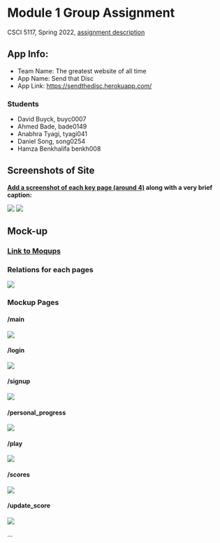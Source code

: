 # Module 1 Group Assignment

CSCI 5117, Spring 2022, [assignment description](https://canvas.umn.edu/courses/291031/pages/project-1)

## App Info:

* Team Name: The greatest website of all time
* App Name: Send that Disc
* App Link: https://sendthedisc.herokuapp.com/

### Students

* David Buyck, buyc0007
* Ahmed Bade, bade0149
* Anabhra Tyagi, tyagi041
* Daniel Song, song0254
* Hamza Benkhalifa benkh008


## Screenshots of Site

**[Add a screenshot of each key page (around 4)](https://stackoverflow.com/questions/10189356/how-to-add-screenshot-to-readmes-in-github-repository)
along with a very brief caption:**

![](https://media.giphy.com/media/o0vwzuFwCGAFO/giphy.gif)
![](https://media.giphy.com/media/26ufnwz3wDUli7GU0/giphy.gif)

## Mock-up
### [Link to Moqups](https://app.moqups.com/4qnc3qpTgrNAIVbymJBR19KGB0VCp3N5/view/page/a15505f95)

### Relations for each pages
![](https://github.com/csci-5117-S22/project-1-the-greatest-website-of-all-time/blob/main/mockups/link_relations.png)
### Mockup Pages
#### /main
![](https://github.com/csci-5117-S22/project-1-the-greatest-website-of-all-time/blob/main/mockups/main.png)
#### /login
![](https://github.com/csci-5117-S22/project-1-the-greatest-website-of-all-time/blob/main/mockups/login.png)
#### /signup
![](https://github.com/csci-5117-S22/project-1-the-greatest-website-of-all-time/blob/main/mockups/signup.png)
#### /personal_progress
![](https://github.com/csci-5117-S22/project-1-the-greatest-website-of-all-time/blob/main/mockups/personal_progress.png)
#### /play
![](https://github.com/csci-5117-S22/project-1-the-greatest-website-of-all-time/blob/main/mockups/play.png)
#### /scores
![](https://github.com/csci-5117-S22/project-1-the-greatest-website-of-all-time/blob/main/mockups/scores.png)
#### /update_score
![](https://github.com/csci-5117-S22/project-1-the-greatest-website-of-all-time/blob/main/mockups/update_score.png)


...
